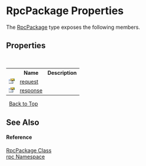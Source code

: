# RpcPackage Properties
 

The <a href="910beece-87c1-28c2-8183-8da26afd8281">RpcPackage</a> type exposes the following members.


## Properties
&nbsp;<table><tr><th></th><th>Name</th><th>Description</th></tr><tr><td>![Public property](media/pubproperty.gif "Public property")</td><td><a href="b38125fa-9669-6810-1118-d8d51b005f31">request</a></td><td /></tr><tr><td>![Public property](media/pubproperty.gif "Public property")</td><td><a href="512a66f5-c35e-8b77-c584-547c7c65c3f2">response</a></td><td /></tr></table>&nbsp;
<a href="#rpcpackage-properties">Back to Top</a>

## See Also


#### Reference
<a href="910beece-87c1-28c2-8183-8da26afd8281">RpcPackage Class</a><br /><a href="75a73021-06d1-2fcd-54cc-2d189b274792">rpc Namespace</a><br />